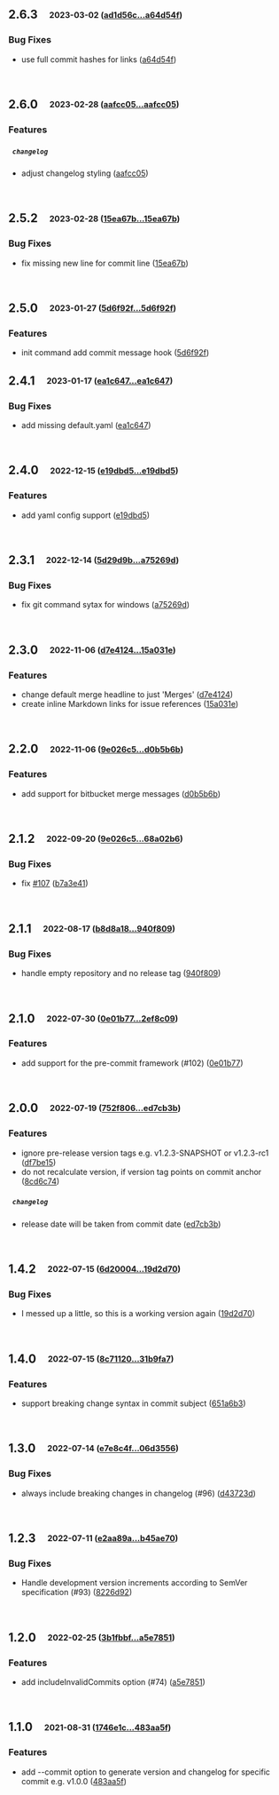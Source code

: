 ## **2.6.3**&emsp;<sub><sup>2023-03-02 ([ad1d56c...a64d54f](https://github.com/qoomon/git-conventional-commits/compare/ad1d56c...a64d54f?diff=split))</sup></sub>

### Bug Fixes
* use full commit hashes for links ([a64d54f](https://github.com/qoomon/git-conventional-commits/commit/a64d54f))

<br>

## **2.6.0**&emsp;<sub><sup>2023-02-28 ([aafcc05...aafcc05](https://github.com/qoomon/git-conventional-commits/compare/aafcc05...aafcc05?diff=split))</sup></sub>

### Features

##### &ensp;`changelog`
* adjust changelog styling ([aafcc05](https://github.com/qoomon/git-conventional-commits/commit/aafcc05))

<br>

## **2.5.2**&emsp;<sub><sup>2023-02-28 ([15ea67b...15ea67b](https://github.com/qoomon/git-conventional-commits/compare/15ea67b...15ea67b?diff=split))</sup></sub>

### Bug Fixes
* fix missing new line for commit line ([15ea67b](https://github.com/qoomon/git-conventional-commits/commit/15ea67b))

<br>

## **2.5.0**&emsp;<sub><sup>2023-01-27 ([5d6f92f...5d6f92f](https://github.com/qoomon/git-conventional-commits/compare/5d6f92f...5d6f92f?diff=split))</sup></sub>

### Features
* init command add commit message hook ([5d6f92f](https://github.com/qoomon/git-conventional-commits/commit/5d6f92f))

## **2.4.1**&emsp;<sub><sup>2023-01-17 ([ea1c647...ea1c647](https://github.com/qoomon/git-conventional-commits/compare/ea1c647...ea1c647?diff=split))</sup></sub>

### Bug Fixes
* add missing default\.yaml ([ea1c647](https://github.com/qoomon/git-conventional-commits/commit/ea1c647))

<br>

## **2.4.0**&emsp;<sub><sup>2022-12-15 ([e19dbd5...e19dbd5](https://github.com/qoomon/git-conventional-commits/compare/e19dbd5...e19dbd5?diff=split))</sup></sub>

### Features
* add yaml config support ([e19dbd5](https://github.com/qoomon/git-conventional-commits/commit/e19dbd5))

<br>

## **2.3.1**&emsp;<sub><sup>2022-12-14 ([5d29d9b...a75269d](https://github.com/qoomon/git-conventional-commits/compare/5d29d9b...a75269d?diff=split))</sup></sub>

### Bug Fixes
*  fix git command sytax for windows  ([a75269d](https://github.com/qoomon/git-conventional-commits/commit/a75269d))

<br>

## **2.3.0**&emsp;<sub><sup>2022-11-06 ([d7e4124...15a031e](https://github.com/qoomon/git-conventional-commits/compare/d7e4124...15a031e?diff=split))</sup></sub>

### Features
*  change default merge headline to just 'Merges' ([d7e4124](https://github.com/qoomon/git-conventional-commits/commit/d7e4124))
*  create inline Markdown links for issue references ([15a031e](https://github.com/qoomon/git-conventional-commits/commit/15a031e))

<br>

## **2.2.0**&emsp;<sub><sup>2022-11-06 ([9e026c5...d0b5b6b](https://github.com/qoomon/git-conventional-commits/compare/9e026c5...d0b5b6b?diff=split))</sup></sub>

### Features
*  add support for bitbucket merge messages ([d0b5b6b](https://github.com/qoomon/git-conventional-commits/commit/d0b5b6b))

<br>

## **2.1.2**&emsp;<sub><sup>2022-09-20 ([9e026c5...68a02b6](https://github.com/qoomon/git-conventional-commits/compare/9e026c5...68a02b6?diff=split))</sup></sub>

### Bug Fixes
*  fix [#107](https://github.com/qoomon/git-conventional-commits/issues/107) ([b7a3e41](https://github.com/qoomon/git-conventional-commits/commit/b7a3e41))

<br>

## **2.1.1**&emsp;<sub><sup>2022-08-17 ([b8d8a18...940f809](https://github.com/qoomon/git-conventional-commits/compare/b8d8a18...940f809?diff=split))</sup></sub>

### Bug Fixes
*  handle empty repository and no release tag ([940f809](https://github.com/qoomon/git-conventional-commits/commit/940f809))

<br>

## **2.1.0**&emsp;<sub><sup>2022-07-30 ([0e01b77...2ef8c09](https://github.com/qoomon/git-conventional-commits/compare/0e01b77...2ef8c09?diff=split))</sup></sub>

### Features
*  add support for the pre-commit framework (#102) ([0e01b77](https://github.com/qoomon/git-conventional-commits/commit/0e01b77))

<br>

## **2.0.0**&emsp;<sub><sup>2022-07-19 ([752f806...ed7cb3b](https://github.com/qoomon/git-conventional-commits/compare/752f806...ed7cb3b?diff=split))</sup></sub>

### Features
*  ignore pre-release version tags e.g. v1.2.3-SNAPSHOT or v1.2.3-rc1 ([df7be15](https://github.com/qoomon/git-conventional-commits/commit/df7be15))
*  do not recalculate version, if version tag points on commit anchor ([8cd6c74](https://github.com/qoomon/git-conventional-commits/commit/8cd6c74))

#####  &ensp;`changelog`
*  release date will be taken from commit date ([ed7cb3b](https://github.com/qoomon/git-conventional-commits/commit/ed7cb3b))

<br>

## **1.4.2**&emsp;<sub><sup>2022-07-15 ([6d20004...19d2d70](https://github.com/qoomon/git-conventional-commits/compare/6d20004...19d2d70?diff=split))</sup></sub>

### Bug Fixes
*  I messed up a little, so this is a working version again ([19d2d70](https://github.com/qoomon/git-conventional-commits/commit/19d2d70))

<br>

## **1.4.0**&emsp;<sub><sup>2022-07-15 ([8c71120...31b9fa7](https://github.com/qoomon/git-conventional-commits/compare/8c71120...31b9fa7?diff=split))</sup></sub>

### Features
*  support breaking change syntax in commit subject ([651a6b3](https://github.com/qoomon/git-conventional-commits/commit/651a6b3))

<br>

## **1.3.0**&emsp;<sub><sup>2022-07-14 ([e7e8c4f...06d3556](https://github.com/qoomon/git-conventional-commits/compare/e7e8c4f...06d3556?diff=split))</sup></sub>

### Bug Fixes
*  always include breaking changes in changelog \(\#96\) ([d43723d](https://github.com/qoomon/git-conventional-commits/commit/d43723d))

<br>

## **1.2.3**&emsp;<sub><sup>2022-07-11 ([e2aa89a...b45ae70](https://github.com/qoomon/git-conventional-commits/compare/e2aa89a...b45ae70?diff=split))</sup></sub>

### Bug Fixes
*  Handle development version increments according to SemVer specification \(\#93\) ([8226d92](https://github.com/qoomon/git-conventional-commits/commit/8226d92))

<br>

## **1.2.0**&emsp;<sub><sup>2022-02-25 ([3b1fbbf...a5e7851](https://github.com/qoomon/git-conventional-commits/compare/3b1fbbf...a5e7851?diff=split))</sup></sub>

### Features
*  add includeInvalidCommits option \(\#74\) ([a5e7851](https://github.com/qoomon/git-conventional-commits/commit/a5e7851))

<br>

## **1.1.0**&emsp;<sub><sup>2021-08-31 ([1746e1c...483aa5f](https://github.com/qoomon/git-conventional-commits/compare/1746e1c...483aa5f?diff=split))</sup></sub>

### Features
*  add \-\-commit option to generate version and changelog for specific commit e\.g\. v1\.0\.0 ([483aa5f](https://github.com/qoomon/git-conventional-commits/commit/483aa5f))

<br>
